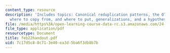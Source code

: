 ```yaml
---
content_type: resource
description: 'Includes topics: Canonical reduplication patterns, the OT equivalent,
  where to copy from, and where to put, generalizations, and a hypothesis.'
file: /media/https%3A/open-learning-course-data-rc.s3.amazonaws.com/24-962-advanced-phonology-spring-2005/7c17d5c88c713e40ea3d5ba6f3db8b7b_feb22handout.pdf
file_type: application/pdf
resourcetype: Document
title: feb22handout.pdf
uid: 7c17d5c8-8c71-3e40-ea3d-5ba6f3db8b7b
---
```

